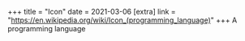 +++
title = "Icon"
date = 2021-03-06
[extra]
link = "https://en.wikipedia.org/wiki/Icon_(programming_language)"
+++
A programming language

